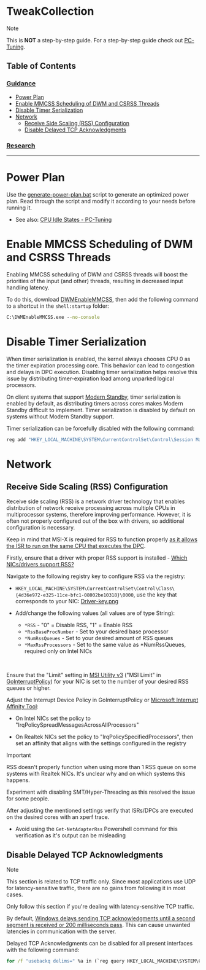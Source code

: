 # TweakCollection

> [!Note]
> This is **NOT** a step-by-step guide. For a step-by-step guide check out [PC-Tuning](https://github.com/valleyofdoom/PC-Tuning).

## Table of Contents

### [Guidance](#guidance)

- [Power Plan](#power-plan)
- [Enable MMCSS Scheduling of DWM and CSRSS Threads](#enable-mmcss-scheduling-of-dwm-and-csrss-threads)
- [Disable Timer Serialization](#disable-timer-serialization)
- [Network](#network)
    - [Receive Side Scaling (RSS) Configuration](#receive-side-scaling-rss-configuration)
    - [Disable Delayed TCP Acknowledgments](#disable-delayed-tcp-acknowledgments)

### [<ins>Research</ins>](Research.md)

---

# Power Plan

Use the [generate-power-plan.bat](scripts/generate-power-plan.bat) script to generate an optimized power plan. Read through the script and modify it according to your needs before running it.

- See also: [CPU Idle States - PC-Tuning](https://github.com/valleyofdoom/PC-Tuning#cpu-idle-states)

# Enable MMCSS Scheduling of DWM and CSRSS Threads

Enabling MMCSS scheduling of DWM and CSRSS threads will boost the priorities of the input (and other) threads, resulting in decreased input handling latency.

To do this, download [DWMEnableMMCSS](https://github.com/Duckleeng/DWMEnableMMCSS), then add the following command to a shortcut in the `shell:startup` folder:

```cmd
C:\DWMEnableMMCSS.exe --no-console
```

# Disable Timer Serialization

When timer serialization is enabled, the kernel always chooses CPU 0 as the timer expiration processing core. This behavior can lead to congestion and delays in DPC execution. Disabling timer serialization helps resolve this issue by distributing timer-expiration load among unparked logical processors.

On client systems that support [Modern Standby](https://learn.microsoft.com/en-us/windows-hardware/design/device-experiences/modern-standby), timer serialization is enabled by default, as distributing timers across cores makes Modern Standby difficult to implement. Timer serialization is disabled by default on systems without Modern Standby support.

Timer serialization can be forcefully disabled with the following command:

```cmd
reg add "HKEY_LOCAL_MACHINE\SYSTEM\CurrentControlSet\Control\Session Manager\kernel" /v "SerializeTimerExpiration" /t REG_DWORD /d "2" /f
```

# Network

## Receive Side Scaling (RSS) Configuration

Receive side scaling (RSS) is a network driver technology that enables distribution of network receive processing across multiple CPUs in multiprocessor systems, therefore improving performance. However, it is often not properly configured out of the box with drivers, so additional configuration is necessary.

Keep in mind that MSI-X is required for RSS to function properly [as it allows the ISR to run on the same CPU that executes the DPC](https://learn.microsoft.com/en-us/windows-hardware/drivers/network/introduction-to-receive-side-scaling#how-rss-improves-system-performance).

Firstly, ensure that a driver with proper RSS support is installed - [Which NICs/drivers support RSS?](Research.md#which-nicsdrivers-support-receive-side-scaling-rss)

Navigate to the following registry key to configure RSS via the registry:

- `HKEY_LOCAL_MACHINE\SYSTEM\CurrentControlSet\Control\Class\{4d36e972-e325-11ce-bfc1-08002be10318}\0000`, use the key that corresponds to your NIC: [Driver-key.png](img/Driver-key.png)

- Add/change the following values (all values are of type String):

    - `*RSS` - "0" = Disable RSS, "1" = Enable RSS
    - `*RssBaseProcNumber` - Set to your desired base processor
    - `*NumRssQueues` - Set to your desired amount of RSS queues
    - `*MaxRssProcessors` - Set to the same value as *NumRssQueues, required only on Intel NICs

<br>

Ensure that the "Limit" setting in [MSI Utility v3](https://forums.guru3d.com/threads/windows-line-based-vs-message-signaled-based-interrupts-msi-tool.378044/) ("MSI Limit" in [GoInterruptPolicy](https://github.com/spddl/GoInterruptPolicy)) for your NIC is set to the number of your desired RSS queues or higher.

Adjust the Interrupt Device Policy in GoInterruptPolicy or [Microsoft Interrupt Affinity Tool](https://www.techpowerup.com/download/microsoft-interrupt-affinity-tool/):

- On Intel NICs set the policy to "IrqPolicySpreadMessagesAcrossAllProcessors"

- On Realtek NICs set the policy to "IrqPolicySpecifiedProcessors", then set an affinity that aligns with the settings configured in the registry

> [!IMPORTANT]
> RSS doesn't properly function when using more than 1 RSS queue on some systems with Realtek NICs. It's unclear why and on which systems this happens.
>
> Experiment with disabling SMT/Hyper-Threading as this resolved the issue for some people.

After adjusting the mentioned settings verify that ISRs/DPCs are executed on the desired cores with an xperf trace.

- Avoid using the `Get-NetAdapterRss` Powershell command for this verification as it's output can be misleading

## Disable Delayed TCP Acknowledgments

> [!NOTE]
> This section is related to TCP traffic only. Since most applications use UDP for latency-sensitive traffic, there are no gains from following it in most cases.
>
> Only follow this section if you're dealing with latency-sensitive TCP traffic.

By default, [Windows delays sending TCP acknowledgments until a second segment is received or 200 milliseconds pass](https://learn.microsoft.com/en-us/troubleshoot/windows-server/networking/registry-entry-control-tcp-acknowledgment-behavior). This can cause unwanted latencies in communication with the server.

Delayed TCP Acknowledgments can be disabled for all present interfaces with the following command:

```cmd
for /f "usebackq delims=" %a in (`reg query HKEY_LOCAL_MACHINE\SYSTEM\CurrentControlSet\Services\Tcpip\Parameters\Interfaces`) do (reg add %a /v "TcpAckFrequency" /t REG_DWORD /d "1" /f)
```